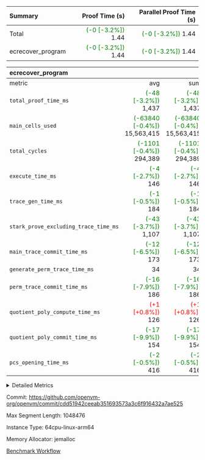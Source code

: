 | Summary | Proof Time (s) | Parallel Proof Time (s) |
|:---|---:|---:|
| Total | <span style='color: green'>(-0 [-3.2%])</span> 1.44 | <span style='color: green'>(-0 [-3.2%])</span> 1.44 |
| ecrecover_program | <span style='color: green'>(-0 [-3.2%])</span> 1.44 | <span style='color: green'>(-0 [-3.2%])</span> 1.44 |


| ecrecover_program |||||
|:---|---:|---:|---:|---:|
|metric|avg|sum|max|min|
| `total_proof_time_ms ` | <span style='color: green'>(-48 [-3.2%])</span> 1,437 | <span style='color: green'>(-48 [-3.2%])</span> 1,437 | <span style='color: green'>(-48 [-3.2%])</span> 1,437 | <span style='color: green'>(-48 [-3.2%])</span> 1,437 |
| `main_cells_used     ` | <span style='color: green'>(-63840 [-0.4%])</span> 15,563,415 | <span style='color: green'>(-63840 [-0.4%])</span> 15,563,415 | <span style='color: green'>(-63840 [-0.4%])</span> 15,563,415 | <span style='color: green'>(-63840 [-0.4%])</span> 15,563,415 |
| `total_cycles        ` | <span style='color: green'>(-1101 [-0.4%])</span> 294,389 | <span style='color: green'>(-1101 [-0.4%])</span> 294,389 | <span style='color: green'>(-1101 [-0.4%])</span> 294,389 | <span style='color: green'>(-1101 [-0.4%])</span> 294,389 |
| `execute_time_ms     ` | <span style='color: green'>(-4 [-2.7%])</span> 146 | <span style='color: green'>(-4 [-2.7%])</span> 146 | <span style='color: green'>(-4 [-2.7%])</span> 146 | <span style='color: green'>(-4 [-2.7%])</span> 146 |
| `trace_gen_time_ms   ` | <span style='color: green'>(-1 [-0.5%])</span> 184 | <span style='color: green'>(-1 [-0.5%])</span> 184 | <span style='color: green'>(-1 [-0.5%])</span> 184 | <span style='color: green'>(-1 [-0.5%])</span> 184 |
| `stark_prove_excluding_trace_time_ms` | <span style='color: green'>(-43 [-3.7%])</span> 1,107 | <span style='color: green'>(-43 [-3.7%])</span> 1,107 | <span style='color: green'>(-43 [-3.7%])</span> 1,107 | <span style='color: green'>(-43 [-3.7%])</span> 1,107 |
| `main_trace_commit_time_ms` | <span style='color: green'>(-12 [-6.5%])</span> 173 | <span style='color: green'>(-12 [-6.5%])</span> 173 | <span style='color: green'>(-12 [-6.5%])</span> 173 | <span style='color: green'>(-12 [-6.5%])</span> 173 |
| `generate_perm_trace_time_ms` |  34 |  34 |  34 |  34 |
| `perm_trace_commit_time_ms` | <span style='color: green'>(-16 [-7.9%])</span> 186 | <span style='color: green'>(-16 [-7.9%])</span> 186 | <span style='color: green'>(-16 [-7.9%])</span> 186 | <span style='color: green'>(-16 [-7.9%])</span> 186 |
| `quotient_poly_compute_time_ms` | <span style='color: red'>(+1 [+0.8%])</span> 126 | <span style='color: red'>(+1 [+0.8%])</span> 126 | <span style='color: red'>(+1 [+0.8%])</span> 126 | <span style='color: red'>(+1 [+0.8%])</span> 126 |
| `quotient_poly_commit_time_ms` | <span style='color: green'>(-17 [-9.9%])</span> 154 | <span style='color: green'>(-17 [-9.9%])</span> 154 | <span style='color: green'>(-17 [-9.9%])</span> 154 | <span style='color: green'>(-17 [-9.9%])</span> 154 |
| `pcs_opening_time_ms ` | <span style='color: green'>(-2 [-0.5%])</span> 416 | <span style='color: green'>(-2 [-0.5%])</span> 416 | <span style='color: green'>(-2 [-0.5%])</span> 416 | <span style='color: green'>(-2 [-0.5%])</span> 416 |



<details>
<summary>Detailed Metrics</summary>

| group | num_segments | keygen_time_ms | commit_exe_time_ms |
| --- | --- | --- | --- |
| ecrecover_program | 1 | 914 | 7 | 

| group | air_name | quotient_deg | interactions | constraints |
| --- | --- | --- | --- | --- |
| ecrecover_program | AccessAdapterAir<16> | 2 | 5 | 12 | 
| ecrecover_program | AccessAdapterAir<2> | 2 | 5 | 12 | 
| ecrecover_program | AccessAdapterAir<32> | 2 | 5 | 12 | 
| ecrecover_program | AccessAdapterAir<4> | 2 | 5 | 12 | 
| ecrecover_program | AccessAdapterAir<8> | 2 | 5 | 12 | 
| ecrecover_program | BitwiseOperationLookupAir<8> | 2 | 2 | 4 | 
| ecrecover_program | KeccakVmAir | 2 | 321 | 4,513 | 
| ecrecover_program | MemoryMerkleAir<8> | 2 | 4 | 39 | 
| ecrecover_program | PersistentBoundaryAir<8> | 2 | 3 | 7 | 
| ecrecover_program | PhantomAir | 2 | 3 | 5 | 
| ecrecover_program | Poseidon2PeripheryAir<BabyBearParameters>, 1> | 2 | 1 | 286 | 
| ecrecover_program | ProgramAir | 1 | 1 | 4 | 
| ecrecover_program | RangeTupleCheckerAir<2> | 1 | 1 | 4 | 
| ecrecover_program | Rv32HintStoreAir | 2 | 18 | 28 | 
| ecrecover_program | VariableRangeCheckerAir | 1 | 1 | 4 | 
| ecrecover_program | VmAirWrapper<Rv32BaseAluAdapterAir, BaseAluCoreAir<4, 8> | 2 | 20 | 37 | 
| ecrecover_program | VmAirWrapper<Rv32BaseAluAdapterAir, LessThanCoreAir<4, 8> | 2 | 18 | 40 | 
| ecrecover_program | VmAirWrapper<Rv32BaseAluAdapterAir, ShiftCoreAir<4, 8> | 2 | 24 | 91 | 
| ecrecover_program | VmAirWrapper<Rv32BranchAdapterAir, BranchEqualCoreAir<4> | 2 | 11 | 20 | 
| ecrecover_program | VmAirWrapper<Rv32BranchAdapterAir, BranchLessThanCoreAir<4, 8> | 2 | 13 | 35 | 
| ecrecover_program | VmAirWrapper<Rv32CondRdWriteAdapterAir, Rv32JalLuiCoreAir> | 2 | 10 | 18 | 
| ecrecover_program | VmAirWrapper<Rv32IsEqualModAdapterAir<2, 1, 32, 32>, ModularIsEqualCoreAir<32, 4, 8> | 2 | 25 | 225 | 
| ecrecover_program | VmAirWrapper<Rv32JalrAdapterAir, Rv32JalrCoreAir> | 2 | 16 | 20 | 
| ecrecover_program | VmAirWrapper<Rv32LoadStoreAdapterAir, LoadSignExtendCoreAir<4, 8> | 2 | 18 | 33 | 
| ecrecover_program | VmAirWrapper<Rv32LoadStoreAdapterAir, LoadStoreCoreAir<4> | 2 | 17 | 40 | 
| ecrecover_program | VmAirWrapper<Rv32MultAdapterAir, DivRemCoreAir<4, 8> | 2 | 25 | 84 | 
| ecrecover_program | VmAirWrapper<Rv32MultAdapterAir, MulHCoreAir<4, 8> | 2 | 24 | 31 | 
| ecrecover_program | VmAirWrapper<Rv32MultAdapterAir, MultiplicationCoreAir<4, 8> | 2 | 19 | 19 | 
| ecrecover_program | VmAirWrapper<Rv32RdWriteAdapterAir, Rv32AuipcCoreAir> | 2 | 12 | 14 | 
| ecrecover_program | VmAirWrapper<Rv32VecHeapAdapterAir<1, 2, 2, 32, 32>, FieldExpressionCoreAir> | 2 | 415 | 480 | 
| ecrecover_program | VmAirWrapper<Rv32VecHeapAdapterAir<2, 1, 1, 32, 32>, FieldExpressionCoreAir> | 2 | 158 | 190 | 
| ecrecover_program | VmAirWrapper<Rv32VecHeapAdapterAir<2, 2, 2, 32, 32>, FieldExpressionCoreAir> | 2 | 428 | 457 | 
| ecrecover_program | VmConnectorAir | 2 | 5 | 11 | 

| group | air_name | segment | rows | prep_cols | perm_cols | main_cols | cells |
| --- | --- | --- | --- | --- | --- | --- | --- |
| ecrecover_program | AccessAdapterAir<16> | 0 | 16,384 |  | 16 | 25 | 671,744 | 
| ecrecover_program | AccessAdapterAir<32> | 0 | 8,192 |  | 16 | 41 | 466,944 | 
| ecrecover_program | AccessAdapterAir<4> | 0 | 64 |  | 16 | 13 | 1,856 | 
| ecrecover_program | AccessAdapterAir<8> | 0 | 32,768 |  | 16 | 17 | 1,081,344 | 
| ecrecover_program | BitwiseOperationLookupAir<8> | 0 | 65,536 | 3 | 8 | 2 | 655,360 | 
| ecrecover_program | KeccakVmAir | 0 | 128 |  | 1,056 | 3,163 | 540,032 | 
| ecrecover_program | MemoryMerkleAir<8> | 0 | 4,096 |  | 16 | 32 | 196,608 | 
| ecrecover_program | PersistentBoundaryAir<8> | 0 | 4,096 |  | 12 | 20 | 131,072 | 
| ecrecover_program | PhantomAir | 0 | 16 |  | 12 | 6 | 288 | 
| ecrecover_program | Poseidon2PeripheryAir<BabyBearParameters>, 1> | 0 | 4,096 |  | 8 | 300 | 1,261,568 | 
| ecrecover_program | ProgramAir | 0 | 16,384 |  | 8 | 10 | 294,912 | 
| ecrecover_program | RangeTupleCheckerAir<2> | 0 | 524,288 | 2 | 8 | 1 | 4,718,592 | 
| ecrecover_program | Rv32HintStoreAir | 0 | 256 |  | 44 | 32 | 19,456 | 
| ecrecover_program | VariableRangeCheckerAir | 0 | 262,144 | 2 | 8 | 1 | 2,359,296 | 
| ecrecover_program | VmAirWrapper<Rv32BaseAluAdapterAir, BaseAluCoreAir<4, 8> | 0 | 131,072 |  | 52 | 36 | 11,534,336 | 
| ecrecover_program | VmAirWrapper<Rv32BaseAluAdapterAir, LessThanCoreAir<4, 8> | 0 | 4,096 |  | 40 | 37 | 315,392 | 
| ecrecover_program | VmAirWrapper<Rv32BaseAluAdapterAir, ShiftCoreAir<4, 8> | 0 | 16,384 |  | 52 | 53 | 1,720,320 | 
| ecrecover_program | VmAirWrapper<Rv32BranchAdapterAir, BranchEqualCoreAir<4> | 0 | 16,384 |  | 28 | 26 | 884,736 | 
| ecrecover_program | VmAirWrapper<Rv32BranchAdapterAir, BranchLessThanCoreAir<4, 8> | 0 | 32,768 |  | 32 | 32 | 2,097,152 | 
| ecrecover_program | VmAirWrapper<Rv32CondRdWriteAdapterAir, Rv32JalLuiCoreAir> | 0 | 8,192 |  | 28 | 18 | 376,832 | 
| ecrecover_program | VmAirWrapper<Rv32IsEqualModAdapterAir<2, 1, 32, 32>, ModularIsEqualCoreAir<32, 4, 8> | 0 | 4,096 |  | 56 | 166 | 909,312 | 
| ecrecover_program | VmAirWrapper<Rv32JalrAdapterAir, Rv32JalrCoreAir> | 0 | 8,192 |  | 36 | 28 | 524,288 | 
| ecrecover_program | VmAirWrapper<Rv32LoadStoreAdapterAir, LoadSignExtendCoreAir<4, 8> | 0 | 4,096 |  | 52 | 36 | 360,448 | 
| ecrecover_program | VmAirWrapper<Rv32LoadStoreAdapterAir, LoadStoreCoreAir<4> | 0 | 131,072 |  | 52 | 41 | 12,189,696 | 
| ecrecover_program | VmAirWrapper<Rv32MultAdapterAir, DivRemCoreAir<4, 8> | 0 | 8 |  | 72 | 59 | 1,048 | 
| ecrecover_program | VmAirWrapper<Rv32MultAdapterAir, MulHCoreAir<4, 8> | 0 | 8 |  | 72 | 39 | 888 | 
| ecrecover_program | VmAirWrapper<Rv32MultAdapterAir, MultiplicationCoreAir<4, 8> | 0 | 4,096 |  | 52 | 31 | 339,968 | 
| ecrecover_program | VmAirWrapper<Rv32RdWriteAdapterAir, Rv32AuipcCoreAir> | 0 | 4,096 |  | 28 | 20 | 196,608 | 
| ecrecover_program | VmAirWrapper<Rv32VecHeapAdapterAir<1, 2, 2, 32, 32>, FieldExpressionCoreAir> | 0 | 2,048 |  | 836 | 547 | 2,832,384 | 
| ecrecover_program | VmAirWrapper<Rv32VecHeapAdapterAir<2, 1, 1, 32, 32>, FieldExpressionCoreAir> | 0 | 32 |  | 320 | 263 | 18,656 | 
| ecrecover_program | VmAirWrapper<Rv32VecHeapAdapterAir<2, 2, 2, 32, 32>, FieldExpressionCoreAir> | 0 | 1,024 |  | 860 | 625 | 1,520,640 | 
| ecrecover_program | VmConnectorAir | 0 | 2 | 1 | 16 | 5 | 42 | 

| group | segment | trace_gen_time_ms | total_proof_time_ms | total_cycles | total_cells | stark_prove_excluding_trace_time_ms | quotient_poly_compute_time_ms | quotient_poly_commit_time_ms | perm_trace_commit_time_ms | pcs_opening_time_ms | main_trace_commit_time_ms | main_cells_used | generate_perm_trace_time_ms | execute_time_ms |
| --- | --- | --- | --- | --- | --- | --- | --- | --- | --- | --- | --- | --- | --- | --- |
| ecrecover_program | 0 | 184 | 1,437 | 294,389 | 48,241,345 | 1,107 | 126 | 154 | 186 | 416 | 173 | 15,563,415 | 34 | 146 | 

| group | segment | trace_height_constraint | weighted_sum | threshold |
| --- | --- | --- | --- | --- |
| ecrecover_program | 0 | 0 | 736,230 | 2,013,265,921 | 
| ecrecover_program | 0 | 1 | 2,273,228 | 2,013,265,921 | 
| ecrecover_program | 0 | 2 | 368,115 | 2,013,265,921 | 
| ecrecover_program | 0 | 3 | 3,797,009 | 2,013,265,921 | 
| ecrecover_program | 0 | 4 | 16,384 | 2,013,265,921 | 
| ecrecover_program | 0 | 5 | 8,192 | 2,013,265,921 | 
| ecrecover_program | 0 | 6 | 882,874 | 2,013,265,921 | 
| ecrecover_program | 0 | 7 | 16,512 | 2,013,265,921 | 
| ecrecover_program | 0 | 8 | 9,036,528 | 2,013,265,921 | 

</details>


Commit: https://github.com/openvm-org/openvm/commit/cdd51942ceeab351693573a3c6f916432a7ae525

Max Segment Length: 1048476

Instance Type: 64cpu-linux-arm64

Memory Allocator: jemalloc

[Benchmark Workflow](https://github.com/openvm-org/openvm/actions/runs/14078267573)
